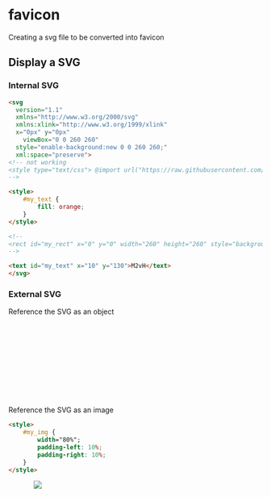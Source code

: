 # favicon
Creating a svg file to be converted into favicon

## Display a SVG

### Internal SVG

```html
<svg 
  version="1.1" 
  xmlns="http://www.w3.org/2000/svg" 
  xmlns:xlink="http://www.w3.org/1999/xlink" 
  x="0px" y="0px"
	viewBox="0 0 260 260" 
  style="enable-background:new 0 0 260 260;" 
  xml:space="preserve">
<!-- not working 
<style type="text/css"> @import url("https://raw.githubusercontent.com/M2vH/favicon/master/m2vh_favicon.css")</style>
-->

<style>
	#my_text {
		fill: orange;
	}
</style>

<!--
<rect id="my_rect" x="0" y="0" width="260" height="260" style="background-color:green;"/>  
-->

<text id="my_text" x="10" y="130">M2vH</text>	
</svg>
```
### External SVG

Reference the SVG as an object

<!-- https://raw.githubusercontent.com/M2vH/favicon/master/m2vh_favicon.svg -->
<!-- https://rawgit.com/M2vH/favicon/master/m2vh_favicon.svg -->
<object>
</object>

Reference the SVG as an image
```html
<style>
	#my_img {
		width="80%";
		padding-left: 10%;
		padding-right: 10%;
	}
</style>
```
<div style="width:80%;padding-left:10%;">
<img id="my_img" src="https://rawgit.com/M2vH/favicon/master/m2vh_favicon.svg" >
</div>
<!-- 
style="width:80% !important;padding-left:10%;padding-right:10%;"
-->	

